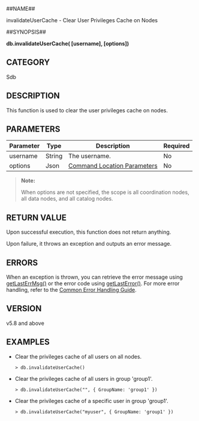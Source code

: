 ##NAME##

invalidateUserCache - Clear User Privileges Cache on Nodes

##SYNOPSIS##

**db.invalidateUserCache( [username], [options])**

## CATEGORY ##

Sdb

## DESCRIPTION ##

This function is used to clear the user privileges cache on nodes.

## PARAMETERS ##

| Parameter | Type     | Description                                   | Required |
|-----------|----------|-----------------------------------------------|----------|
| username  | String   | The username.                                 | No       |
| options   | Json     | [Command Location Parameters][list_info] | No       |

> **Note:**
>
> When options are not specified, the scope is all coordination nodes, all data nodes, and all catalog nodes.

## RETURN VALUE ##

Upon successful execution, this function does not return anything.

Upon failure, it throws an exception and outputs an error message.

## ERRORS ##

When an exception is thrown, you can retrieve the error message using [getLastErrMsg()][getLastErrMsg] or the error code using [getLastError()][getLastError]. For more error handling, refer to the [Common Error Handling Guide][error_guide].

## VERSION ##

v5.8 and above

## EXAMPLES ##

* Clear the privileges cache of all users on all nodes.

    ```lang-javascript
    > db.invalidateUserCache()
    ```

* Clear the privileges cache of all users in group 'group1'.

    ```lang-javascript
    > db.invalidateUserCache("", { GroupName: 'group1' })
    ```

* Clear the privileges cache of a specific user in group 'group1'.

    ```lang-javascript
    > db.invalidateUserCache("myuser", { GroupName: 'group1' })
    ```

[^_^]:
    All references and links used in this document

[list_info]:manual/Manual/List/list.md
[getLastErrMsg]:manual/Manual/Sequoiadb_Command/Global/getLastErrMsg.md
[getLastError]:manual/Manual/Sequoiadb_Command/Global/getLastError.md
[error_guide]:manual/FAQ/faq_sdb.md